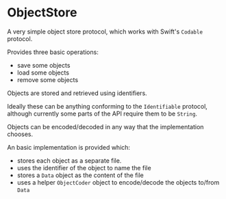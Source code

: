 # ObjectStore

A very simple object store protocol, which works with Swift's `Codable` protocol.

Provides three basic operations:

- save some objects 
- load some objects
- remove some objects

Objects are stored and retrieved using identifiers. 

Ideally these can be anything conforming to the `Identifiable` protocol, although currently some parts of the API require them to be `String`.

Objects can be encoded/decoded in any way that the implementation chooses.

An basic implementation is provided which:

- stores each object as a separate file.
- uses the identifier of the object to name the file
- stores a `Data` object as the content of the file
- uses a helper `ObjectCoder` object to encode/decode the objects to/from `Data`




